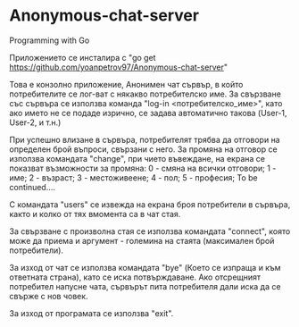 # Anonymous-chat-server
Programming with Go

Приложението се инсталира с "go get https://github.com/yoanpetrov97/Anonymous-chat-server"

Това е конзолно приложение, Анонимен чат сървър, в който потребителите се лог-ват с някакво потребителско име. 
За свързване със сървъра се използва команда "log-in <потребителско_име>", като ако името не се подаде изрично, се задава автоматично такова (User-1, User-2, и т.н.)

При успешно влизане в сървъра, потребителят трябва да отговори на определен брой въпроси, свързани с него.
За промяна на отговор се използва командата "change", при чието въвеждане, на екрана се показват възможности за промяна:
0 - смяна на всички отговори;
1 - име;
2 - възраст;
3 - местоживеене;
4 - пол;
5 - професия;
To be continued....

С командата "users" се извежда на екрана броя потребители в сървъра, както и колко от тях вмомента са в чат стая.

За свързване с произволна стая се използва командата "connect", която може да приема и аргумент - големина на стаята (максимален брой потребители).

За изход от чат се използва командата "bye" (Което се изпраща и към ответната страна), като се иска потвърждаване. 
Ако отсрещният потребител напусне чата, сървърът пита потребителя дали иска да се свърже с нов човек.

За изход от програмата се използва "exit".
